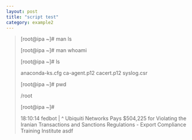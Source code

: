 ```yaml
---
layout: post
title: "script test"
category: example2
---
```


> [root@ipa ~]# man ls
> 
> [root@ipa ~]# man whoami
> 
> [root@ipa ~]# ls
> 
> anaconda-ks.cfg  ca-agent.p12  cacert.p12  syslog.csr
> 
> [root@ipa ~]# pwd
> 
> /root
> 
> [root@ipa ~]#
> 
> 18:10:14           fedbot \| ^ Ubiquiti Networks Pays $504,225 for Violating the Iranian Transactions and Sanctions Regulations - Export Compliance Training Institute
> asdf
